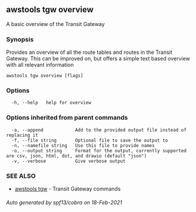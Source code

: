 ## awstools tgw overview

A basic overview of the Transit Gateway

### Synopsis

Provides an overview of all the route tables and routes in the Transit Gateway.
	This can be improved on, but offers a simple text based overview with all relevant information
	

```
awstools tgw overview [flags]
```

### Options

```
  -h, --help   help for overview
```

### Options inherited from parent commands

```
  -a, --append            Add to the provided output file instead of replacing it
  -f, --file string       Optional file to save the output to
  -n, --namefile string   Use this file to provide names
  -o, --output string     Format for the output, currently supported are csv, json, html, dot, and drawio (default "json")
  -v, --verbose           Give verbose output
```

### SEE ALSO

* [awstools tgw](awstools_tgw.md)	 - Transit Gateway commands

###### Auto generated by spf13/cobra on 18-Feb-2021
